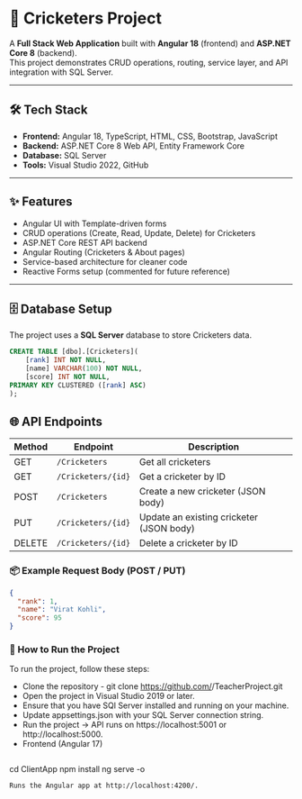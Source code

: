 # 🏏 Cricketers Project

A **Full Stack Web Application** built with **Angular 18** (frontend) and **ASP.NET Core 8** (backend).  
This project demonstrates CRUD operations, routing, service layer, and API integration with SQL Server.

---

## 🛠️ Tech Stack

- **Frontend:** Angular 18, TypeScript, HTML, CSS, Bootstrap, JavaScript  
- **Backend:** ASP.NET Core 8 Web API, Entity Framework Core  
- **Database:** SQL Server  
- **Tools:** Visual Studio 2022, GitHub  

---

## ✨ Features

- Angular UI with Template-driven forms  
- CRUD operations (Create, Read, Update, Delete) for Cricketers  
- ASP.NET Core REST API backend  
- Angular Routing (Cricketers & About pages)  
- Service-based architecture for cleaner code  
- Reactive Forms setup (commented for future reference)  

---

## 🗄️ Database Setup

The project uses a **SQL Server** database to store Cricketers data.  

```sql
CREATE TABLE [dbo].[Cricketers](
    [rank] INT NOT NULL,
    [name] VARCHAR(100) NOT NULL,
    [score] INT NOT NULL,
PRIMARY KEY CLUSTERED ([rank] ASC)
);
```
## 🌐 API Endpoints

| Method | Endpoint             | Description                              |
| ------ | -------------------- | ---------------------------------------- |
| GET    | `/Cricketers`        | Get all cricketers                       |
| GET    | `/Cricketers/{id}`   | Get a cricketer by ID                    |
| POST   | `/Cricketers`        | Create a new cricketer (JSON body)       |
| PUT    | `/Cricketers/{id}`   | Update an existing cricketer (JSON body) |
| DELETE | `/Cricketers/{id}`   | Delete a cricketer by ID                 |

### 📦 Example Request Body (POST / PUT)
```json
{
  "rank": 1,
  "name": "Virat Kohli",
  "score": 95
}
```

### 🚀 How to Run the Project
To run the project, follow these steps:

* Clone the repository - git clone https://github.com/<your-username>/TeacherProject.git
* Open the project in Visual Studio 2019 or later.
* Ensure that you have SQl Server installed and running on your machine.
* Update appsettings.json with your SQL Server connection string.
* Run the project → API runs on https://localhost:5001 or http://localhost:5000.
* Frontend (Angular 17)
  ``` text 
cd ClientApp
npm install
ng serve -o
```
Runs the Angular app at http://localhost:4200/.
